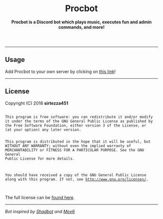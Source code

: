 <!DOCTYPE html>
<html>
<header>
    <h1>Procbot</h1>
    <p><b>Procbot is a Discord bot which plays music, executes fun and admin commands, and more!</b></p>
</header>

<body>
    <hr>
    <h2>Usage</h2>
    <p>Add Procbot to your own server by clicking on <a href="https://discordapp.com/api/oauth2/authorize?client_id=477014316063784961&permissions=271609046&scope=bot">this link</a>!</p>
    <hr>
    <h2>License</h2>
    <p>Copyright (C) 2018 <b>sirtezza451</b></p>
        <pre>
            <code>
This program is free software: you can redistribute it and/or modify
it under the terms of the GNU General Public License as published by
the Free Software Foundation, either version 3 of the License, or
(at your option) any later version.

This program is distributed in the hope that it will be useful,
but WITHOUT ANY WARRANTY; without even the implied warranty of
MERCHANTABILITY or FITNESS FOR A PARTICULAR PURPOSE.  See the
GNU General Public License for more details.

You should have received a copy of the GNU General Public License
along with this program.  If not, see <http://www.gnu.org/licenses/>.
            </code>
        </pre>
        <p>The full license can be <a href="../master/LICENSE">found here</a>.</p>
        <hr>
        <p><i>Bot inspired by <a href="https://github.com/Shadorc/Shadbot">Shadbot</a> and <a href="https://github.com/cookkkie/mee6">Mee6</i></a></p>
</body>
</html>
